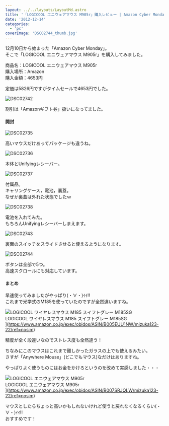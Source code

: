 ```yaml
---
layout: ../../layouts/LayoutMd.astro
title: '「LOGICOOL エニウェアマウス M905r」購入レビュー | Amazon Cyber Monday'
date: '2012-12-14'
categories:
  - 'pc'
coverImage: 'DSC02744_thumb.jpg'
---
```


12月10日から始まった「Amazon Cyber Monday」。  
そこで「LOGICOOL エニウェアマウス M905r」を購入してみました。

商品名：LOGICOOL エニウェアマウス M905r  
購入場所：Amazon  
購入金額：4653円

定価は5826円ですがタイムセールで4653円でした。

![DSC02742](/archive/images/DSC02742_thumb.jpg 'DSC02742')

割引は「Amazonギフト券」扱いになってました。

#### 開封

![DSC02735](/archive/images/DSC02735_thumb.jpg 'DSC02735')

高いマウスだけあってパッケージも違うね。

![DSC02736](/archive/images/DSC02736_thumb.jpg 'DSC02736')

本体とUnifyingレシーバー。

![DSC02737](/archive/images/DSC02737_thumb.jpg 'DSC02737')

付属品。  
キャリングケース，電池，裏蓋。  
なぜか裏蓋は外れた状態でしたｗ

![DSC02738](/archive/images/DSC02738_thumb.jpg 'DSC02738')

電池を入れてみた。  
もちろんUnifyingレシーバーしまえます。

![DSC02743](/archive/images/DSC02743_thumb.jpg 'DSC02743')

裏面のスイッチをスライドさせると使えるようになります。

![DSC02744](/archive/images/DSC02744_thumb.jpg 'DSC02744')

ボタンは全部で5つ。  
高速スクロールにも対応しています。

#### まとめ

早速使ってみましたがやっぱり(・∀・)ｲｲ!!  
これまで光学式のM185を使っていたのですが全然違いますね。

![LOGICOOL ワイヤレスマウス M185 スイフトグレー M185SG](/archive/images/41BpBV2dwHL._SL160_.jpg)  
LOGICOOL ワイヤレスマウス M185 スイフトグレー M185SG  
](https://www.amazon.co.jp/exec/obidos/ASIN/B005EUU1NW/mizuka123-22/ref=nosim)

精度が全く段違いなのでストレス度も全然違う！

ちなみにこのマウスはこれまで難しかったガラスの上でも使えるみたい。  
さすが「Anywhere Mouse」(どこでもマウス)なだけはありますね。

やっぱりよく使うものにはお金をかけろというのを改めて実感しました・・・

![LOGICOOL エニウェアマウス M905r](/archive/images/41-qeUXHEbL._SL160_.jpg)  
LOGICOOL エニウェアマウス M905r  
](https://www.amazon.co.jp/exec/obidos/ASIN/B007SRJQLW/mizuka123-22/ref=nosim)

マウスとしたらちょっと高いかもしれないけれど使うと戻れなくなるくらい(・∀・)ｲｲ!!  
おすすめです！
